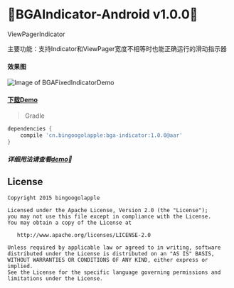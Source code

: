 :running:BGAIndicator-Android v1.0.0:running:
============

ViewPagerIndicator

主要功能：支持Indicator和ViewPager宽度不相等时也能正确运行的滑动指示器

#### 效果图
![Image of BGAFixedIndicatorDemo](http://bingoshare.u.qiniudn.com/BGAFixedIndicatorDemo.gif)

#### [下载Demo](http://bingoshare.u.qiniudn.com/BGAIndicatorDemo.apk)

>Gradle

```groovy
dependencies {
    compile 'cn.bingoogolapple:bga-indicator:1.0.0@aar'
}
```

##### 详细用法请查看[demo](https://github.com/bingoogolapple/BGAIndicator-Android/tree/master/demo):feet:

## License

    Copyright 2015 bingoogolapple

    Licensed under the Apache License, Version 2.0 (the "License");
    you may not use this file except in compliance with the License.
    You may obtain a copy of the License at

       http://www.apache.org/licenses/LICENSE-2.0

    Unless required by applicable law or agreed to in writing, software
    distributed under the License is distributed on an "AS IS" BASIS,
    WITHOUT WARRANTIES OR CONDITIONS OF ANY KIND, either express or implied.
    See the License for the specific language governing permissions and
    limitations under the License.

